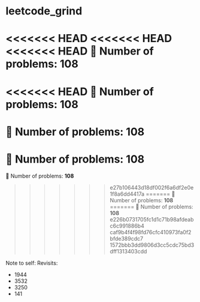 ﻿# leetcode_grind
<<<<<<< HEAD
<<<<<<< HEAD
<<<<<<< HEAD
🧮 Number of problems: **108**
=======
<<<<<<< HEAD
🧮 Number of problems: **108**
=======
🧮 Number of problems: **108**
=======
🧮 Number of problems: **108**
=======
🧮 Number of problems: **108**
>>>>>>> e27b106443d18df002f6a6df2e0e1f8a6dd4417a
=======
🧮 Number of problems: **108**
=======
🧮 Number of problems: **108**
>>>>>>> e226b0731705fc1d1c71b98afdeabc6c991886b4
>>>>>>> caf9b4f4f98fd76cfc410973fa0f2bfde389cdc7
>>>>>>> 1572bbb3dd9806d3cc5cdc75bd3dff1313403cdd

Note to self:
Revisits:
- 1944
- 3532
- 3250
- 141
